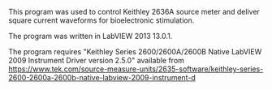 This program was used to control Keithley 2636A source meter and deliver square current waveforms for bioelectronic stimulation.

The program was written in LabVIEW 2013 13.0.1.

The program requires "Keithley Series 2600/2600A/2600B Native LabVIEW 2009 Instrument Driver version 2.5.0" available from https://www.tek.com/source-measure-units/2635-software/keithley-series-2600-2600a-2600b-native-labview-2009-instrument-d
